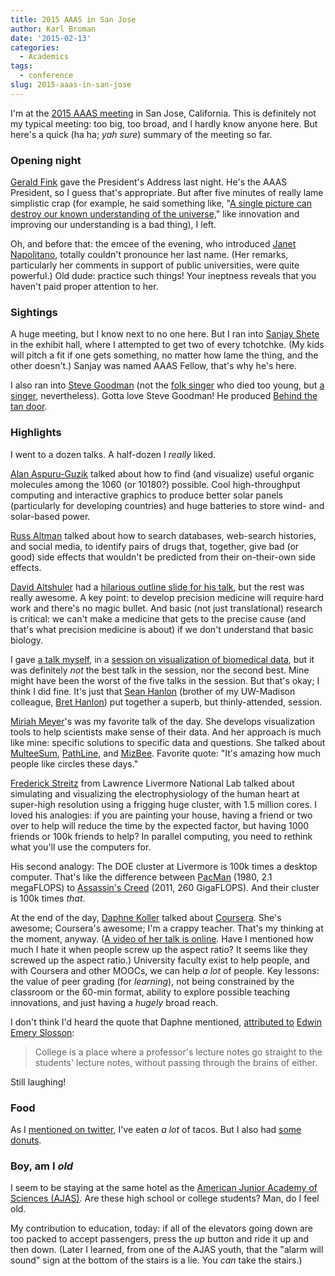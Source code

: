 ```yaml
---
title: 2015 AAAS in San Jose
author: Karl Broman
date: '2015-02-13'
categories:
  - Academics
tags:
  - conference
slug: 2015-aaas-in-san-jose
---
```


I'm at the [2015 AAAS meeting](https://aaas.confex.com/aaas/2015/webprogram/start.html) in San Jose, California. This is definitely not my typical meeting: too big, too broad, and I hardly know anyone here. But here's a quick (ha ha; _yah sure_) summary of the meeting so far.

### Opening night

[Gerald Fink](http://en.wikipedia.org/wiki/Gerald_Fink) gave the President's Address last night. He's the AAAS President, so I guess that's appropriate. But after five minutes of really lame simplistic crap (for example, he said something like, "[A single picture can destroy our known understanding of the universe,](https://twitter.com/c_fenster/status/566061155026624513)" like innovation and improving our understanding is a bad thing), I left.

Oh, and before that: the emcee of the evening, who introduced [Janet Napolitano](http://en.wikipedia.org/wiki/Janet_Napolitano), totally couldn't pronounce her last name. (Her remarks, particularly her comments in support of public universities, were quite powerful.) Old dude: practice such things! Your ineptness reveals that you haven't paid proper attention to her.

### Sightings

A huge meeting, but I know next to no one here. But I ran into [Sanjay Shete](http://faculty.mdanderson.org/Sanjay_Shete/) in the exhibit hall, where I attempted to get two of every tchotchke. (My kids will pitch a fit if one gets something, no matter how lame the thing, and the other doesn't.) Sanjay was named AAAS Fellow, that's why he's here.

I also ran into [Steve Goodman](https://med.stanford.edu/profiles/steven-goodman) (not the [folk singer](http://en.wikipedia.org/wiki/Steve_Goodman) who died too young, but [a singer](http://www.lamplighters.org/images/press/pir14/DSCF4590.jpg), nevertheless). Gotta love Steve Goodman! He produced [Behind the tan door](https://www.youtube.com/watch?v=Ba5eNi0KzHk).

### Highlights

I went to a dozen talks. A half-dozen I _really_ liked.

[Alan Aspuru-Guzik](http://aspuru.chem.harvard.edu/) talked about how to find (and visualize) useful organic molecules among the 1060 (or 10180?) possible. Cool high-throughput computing and interactive graphics to produce better solar panels (particularly for developing countries) and huge batteries to store wind- and solar-based power.

[Russ Altman](https://people.stanford.edu/rbaltman/) talked about how to search databases, web-search histories, and social media, to identify pairs of drugs that, together, give bad (or good) side effects that wouldn't be predicted from their on-their-own side effects.

[David Altshuler](http://en.wikipedia.org/wiki/David_Altshuler) had a [hilarious outline slide for his talk](https://twitter.com/kwbroman/status/566328355570475008), but the rest was really awesome. A key point: to develop precision medicine will require hard work and there's no magic bullet. And basic (not just translational) research is critical: we can't make a medicine that gets to the precise cause (and that's what precision medicine is about) if we don't understand that basic biology.

I gave [a talk myself](http://www.biostat.wisc.edu/~kbroman/presentations/AAAS), in a [session on visualization of biomedical data](https://aaas.confex.com/aaas/2015/webprogram/Session9760.html), but it was definitely _not_ the best talk in the session, nor the second best. Mine might have been the worst of the five talks in the session. But that's okay; I think I did fine. It's just that [Sean Hanlon](http://physics.cancer.gov/opso/hanlon.aspx) (brother of my UW-Madison colleague, [Bret Hanlon](http://www.stat.wisc.edu/~hanlon/)) put together a superb, but thinly-attended, session.

[Miriah Meyer](http://www.cs.utah.edu/~miriah/)'s was my favorite talk of the day. She develops visualization tools to help scientists make sense of their data. And her approach is much like mine: specific solutions to specific data and questions. She talked about [MulteeSum](http://www.cs.utah.edu/~miriah/multeesum/), [PathLine](http://www.cs.utah.edu/~miriah/pathline/Overview.html), and [MizBee](http://www.cs.utah.edu/~miriah/mizbee/Overview.html). Favorite quote: "It's amazing how much people like circles these days."

[Frederick Streitz](https://www-pls.llnl.gov/?url=about_pls-scientific_staff-streitz_f) from Lawrence Livermore National Lab talked about simulating and visualizing the electrophysiology of the human heart at super-high  resolution using a frigging huge cluster, with 1.5 million cores. I loved his analogies: if you are painting your house, having a friend or two over to help will reduce the time by the expected factor, but having 1000 friends or 100k friends to help? In parallel computing, you need to rethink what you'll use the computers for.

His second analogy: The DOE cluster at Livermore is 100k times a desktop computer. That's like the difference between [PacMan](http://en.wikipedia.org/wiki/Pac-Man) (1980, 2.1 megaFLOPS) to [Assassin's Creed](http://en.wikipedia.org/wiki/Assassin%27s_Creed) (2011, 260 GigaFLOPS). And their cluster is 100k times _that_.

At the end of the day, [Daphne Koller](http://en.wikipedia.org/wiki/Daphne_Koller) talked about [Coursera](http://www.coursera.org). She's awesome; Coursera's awesome; I'm a crappy teacher. That's my thinking at the moment, anyway. ([A video of her talk is online](http://meetings.aaas.org/live-video-stream/?utm_source=redirect&utm_medium=visual-link&utm_campaign=opp_am15stream#x). Have I mentioned how much I hate it when people screw up the aspect ratio? It seems like they screwed up the aspect ratio.) University faculty exist to help people, and with Coursera and other MOOCs, we can help _a lot_ of people. Key lessons: the value of peer grading (for _learning_), not being constrained by the classroom or the 60-min format, ability to explore possible teaching innovations, and just having a _hugely_ broad reach.

I don't think I'd heard the quote that Daphne mentioned, [attributed to](http://quoteinvestigator.com/2012/08/17/lecture-minds/) [Edwin Emery Slosson](http://en.wikipedia.org/wiki/Edwin_Emery_Slosson):

<blockquote>College is a place where a professor's lecture notes go straight to the students' lecture notes, without passing through the brains of either.</blockquote>

Still laughing!

### Food

As I [mentioned on twitter](https://twitter.com/kwbroman/status/566423868265353216), I've eaten _a lot_ of tacos. But I also had [some donuts](https://twitter.com/kwbroman/status/566263267048161281).

### Boy, am I _old_

I seem to be staying at the same hotel as the [American Junior Academy of Sciences (AJAS)](http://en.wikipedia.org/wiki/American_Junior_Academy_of_Sciences). Are these high school or college students? Man, do I feel old.

My contribution to education, today: if all of the elevators going down are too packed to accept passengers, press the _up_ button and ride it up and then down. (Later I learned, from one of the AJAS youth, that the "alarm will sound" sign at the bottom of the stairs is a lie. You _can_ take the stairs.)
